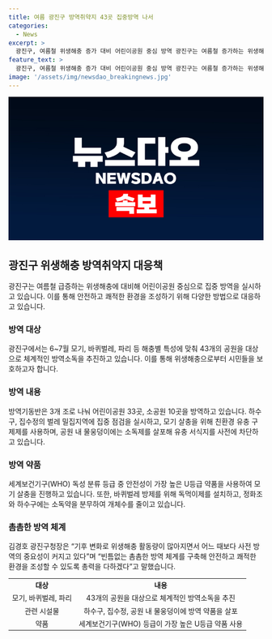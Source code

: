 ```yaml
---
title: 여름 광진구 방역취약지 43곳 집중방역 나서
categories:
  - News
excerpt: >
  광진구, 여름철 위생해충 증가 대비 어린이공원 중심 방역 광진구는 여름철 증가하는 위생해충에 대비해 어린이공원을 중심으로 체계적인 방역을 추진한다. 지역 내 43개 공원을 대상으로 모기, 바퀴벌레, 파리 등에 맞춰 방역을 실시하고, 유충 구제제를 사용한다. 또한, 독먹이제 설치와 소독약 분무 등을 통해 개체수를 줄이며, 고압 살수차와 화학적 방제를 병행해 구민 불편을 최소화한다. 광진구청은 기후 변화로 인한 위생해충 활동 증가에 대비하여 안전하고 쾌적한 환경을 조성하기 위해 노력하고 있다.
feature_text: >
  광진구, 여름철 위생해충 증가 대비 어린이공원 중심 방역 광진구는 여름철 증가하는 위생해충에 대비해 어린이공원을 중심으로 체계적인 방역을 추진한다. 지역 내 43개 공원을 대상으로 모기, 바퀴벌레, 파리 등에 맞춰 방역을 실시하고, 유충 구제제를 사용한다. 또한, 독먹이제 설치와 소독약 분무 등을 통해 개체수를 줄이며, 고압 살수차와 화학적 방제를 병행해 구민 불편을 최소화한다. 광진구청은 기후 변화로 인한 위생해충 활동 증가에 대비하여 안전하고 쾌적한 환경을 조성하기 위해 노력하고 있다.
image: '/assets/img/newsdao_breakingnews.jpg'
---
```


<p><img src="/assets/img/newsdao_breakingnews.jpg" alt="pcversion 속보" /></p>

<h2 data-ke-size="size26">광진구 위생해충 방역취약지 대응책</h2>

<p data-ke-size="size16">광진구는 여름철 급증하는 위생해충에 대비해 어린이공원 중심으로 집중 방역을 실시하고 있습니다. 이를 통해 안전하고 쾌적한 환경을 조성하기 위해 다양한 방법으로 대응하고 있습니다.</p>

<h3>방역 대상</h3>

<p data-ke-size="size16">광진구에서는 6~7월 모기, 바퀴벌레, 파리 등 해충별 특성에 맞춰 43개의 공원을 대상으로 체계적인 방역소독을 추진하고 있습니다. 이를 통해 위생해충으로부터 시민들을 보호하고자 합니다.</p>

<h3>방역 내용</h3>

<p data-ke-size="size16">방역기동반은 3개 조로 나눠 어린이공원 33곳, 소공원 10곳을 방역하고 있습니다. 하수구, 집수정의 벌레 밀집지역에 집중 점검을 실시하고, 모기 살충을 위해 친환경 유충 구제제를 사용하며, 공원 내 물웅덩이에는 소독제를 살포해 유충 서식지를 사전에 차단하고 있습니다.</p>

<h3>방역 약품</h3>

<p data-ke-size="size16">세계보건기구(WHO) 독성 분류 등급 중 안전성이 가장 높은 U등급 약품을 사용하여 모기 살충을 진행하고 있습니다. 또한, 바퀴벌레 방제를 위해 독먹이제를 설치하고, 정화조와 하수구에는 소독약을 분무하여 개체수를 줄이고 있습니다.</p>

<h3>촘촘한 방역 체계</h3>

<p data-ke-size="size16">김경호 광진구청장은 “기후 변화로 위생해충 활동량이 많아지면서 어느 때보다 사전 방역의 중요성이 커지고 있다”며 “빈틈없는 촘촘한 방역 체계를 구축해 안전하고 쾌적한 환경을 조성할 수 있도록 총력을 다하겠다”고 말했습니다.</p>

<table>
    <tr>
        <td style="text-align: center; height: 17px;"><b>대상</b></td>
        <td style="text-align: center; height: 17px;"><b>내용</b></td>
    </tr>
    <tr>
        <td style="text-align: center; height: 17px;">모기, 바퀴벌레, 파리</td>
        <td style="text-align: center; height: 17px;">43개의 공원을 대상으로 체계적인 방역소독을 추진</td>
    </tr>
    <tr>
        <td style="text-align: center; height: 17px;">관련 시설물</td>
        <td style="text-align: center; height: 17px;">하수구, 집수정, 공원 내 물웅덩이에 방역 약품을 살포</td>
    </tr>
    <tr>
        <td style="text-align: center; height: 17px;">약품</td>
        <td style="text-align: center; height: 17px;">세계보건기구(WHO) 등급이 가장 높은 U등급 약품 사용</td>
    </tr>
</table>

<p data-ke-size="size16">&nbsp;</p>


